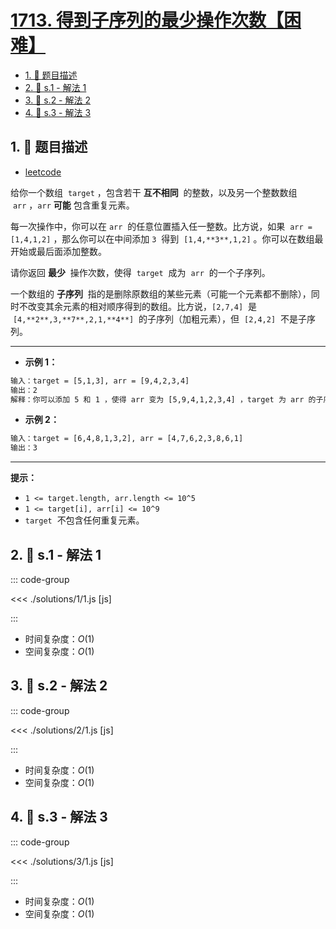 # [1713. 得到子序列的最少操作次数【困难】](https://github.com/tnotesjs/TNotes.leetcode/tree/main/notes/1713.%20%E5%BE%97%E5%88%B0%E5%AD%90%E5%BA%8F%E5%88%97%E7%9A%84%E6%9C%80%E5%B0%91%E6%93%8D%E4%BD%9C%E6%AC%A1%E6%95%B0%E3%80%90%E5%9B%B0%E9%9A%BE%E3%80%91)

<!-- region:toc -->

- [1. 📝 题目描述](#1--题目描述)
- [2. 🎯 s.1 - 解法 1](#2--s1---解法-1)
- [3. 🎯 s.2 - 解法 2](#3--s2---解法-2)
- [4. 🎯 s.3 - 解法 3](#4--s3---解法-3)

<!-- endregion:toc -->

## 1. 📝 题目描述

- [leetcode](https://leetcode.cn/problems/minimum-operations-to-make-a-subsequence/)

给你一个数组  `target` ，包含若干 **互不相同**  的整数，以及另一个整数数组  `arr` ，`arr` **可能** 包含重复元素。

每一次操作中，你可以在 `arr`  的任意位置插入任一整数。比方说，如果  `arr = [1,4,1,2]` ，那么你可以在中间添加 `3`  得到  `[1,4,**3**,1,2]` 。你可以在数组最开始或最后面添加整数。

请你返回 **最少**  操作次数，使得  `target`  成为  `arr`  的一个子序列。

一个数组的 **子序列**  指的是删除原数组的某些元素（可能一个元素都不删除），同时不改变其余元素的相对顺序得到的数组。比方说，`[2,7,4]`  是  `[4,**2**,3,**7**,2,1,**4**]`  的子序列（加粗元素），但  `[2,4,2]`  不是子序列。

---

- **示例 1：**

```txt
输入：target = [5,1,3], arr = [9,4,2,3,4]
输出：2
解释：你可以添加 5 和 1 ，使得 arr 变为 [5,9,4,1,2,3,4] ，target 为 arr 的子序列。
```

- **示例 2：**

```txt
输入：target = [6,4,8,1,3,2], arr = [4,7,6,2,3,8,6,1]
输出：3
```

---

**提示：**

- `1 <= target.length, arr.length <= 10^5`
- `1 <= target[i], arr[i] <= 10^9`
- `target`  不包含任何重复元素。

## 2. 🎯 s.1 - 解法 1

::: code-group

<<< ./solutions/1/1.js [js]

:::

- 时间复杂度：$O(1)$
- 空间复杂度：$O(1)$

## 3. 🎯 s.2 - 解法 2

::: code-group

<<< ./solutions/2/1.js [js]

:::

- 时间复杂度：$O(1)$
- 空间复杂度：$O(1)$

## 4. 🎯 s.3 - 解法 3

::: code-group

<<< ./solutions/3/1.js [js]

:::

- 时间复杂度：$O(1)$
- 空间复杂度：$O(1)$

